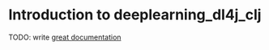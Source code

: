 # Introduction to deeplearning_dl4j_clj

TODO: write [great documentation](http://jacobian.org/writing/what-to-write/)
